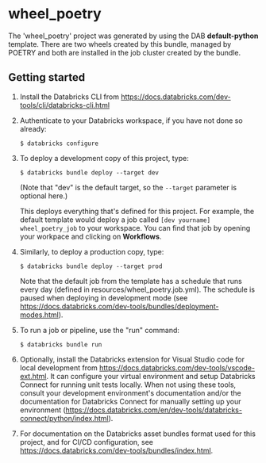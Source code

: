 # wheel_poetry

The 'wheel_poetry' project was generated by using the DAB **default-python** template.
There are two wheels created by this bundle, managed by POETRY and both are installed in the job cluster created by the bundle.

## Getting started

1. Install the Databricks CLI from https://docs.databricks.com/dev-tools/cli/databricks-cli.html

2. Authenticate to your Databricks workspace, if you have not done so already:
    ```
    $ databricks configure
    ```

3. To deploy a development copy of this project, type:
    ```
    $ databricks bundle deploy --target dev
    ```
    (Note that "dev" is the default target, so the `--target` parameter
    is optional here.)

    This deploys everything that's defined for this project.
    For example, the default template would deploy a job called
    `[dev yourname] wheel_poetry_job` to your workspace.
    You can find that job by opening your workpace and clicking on **Workflows**.

4. Similarly, to deploy a production copy, type:
   ```
   $ databricks bundle deploy --target prod
   ```

   Note that the default job from the template has a schedule that runs every day
   (defined in resources/wheel_poetry.job.yml). The schedule
   is paused when deploying in development mode (see
   https://docs.databricks.com/dev-tools/bundles/deployment-modes.html).

5. To run a job or pipeline, use the "run" command:
   ```
   $ databricks bundle run
   ```
6. Optionally, install the Databricks extension for Visual Studio code for local development from
   https://docs.databricks.com/dev-tools/vscode-ext.html. It can configure your
   virtual environment and setup Databricks Connect for running unit tests locally.
   When not using these tools, consult your development environment's documentation
   and/or the documentation for Databricks Connect for manually setting up your environment
   (https://docs.databricks.com/en/dev-tools/databricks-connect/python/index.html).

7. For documentation on the Databricks asset bundles format used
   for this project, and for CI/CD configuration, see
   https://docs.databricks.com/dev-tools/bundles/index.html.
